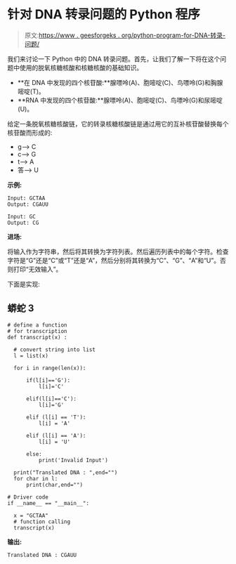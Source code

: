 # 针对 DNA 转录问题的 Python 程序

> 原文:[https://www . geesforgeks . org/python-program-for-DNA-转录-问题/](https://www.geeksforgeeks.org/python-program-for-dna-transcription-problem/)

我们来讨论一下 Python 中的 DNA 转录问题。首先，让我们了解一下将在这个问题中使用的脱氧核糖核酸和核糖核酸的基础知识。

*   **在 DNA 中发现的四个核苷酸:**腺嘌呤(A)、胞嘧啶(C)、鸟嘌呤(G)和胸腺嘧啶(T)。
*   **RNA 中发现的四个核苷酸:**腺嘌呤(A)、胞嘧啶(C)、鸟嘌呤(G)和尿嘧啶(U)。

给定一条脱氧核糖核酸链，它的转录核糖核酸链是通过用它的互补核苷酸替换每个核苷酸而形成的:

*   g–> C
*   c–> G
*   t–> A
*   答–> U

**示例:**

```
Input: GCTAA
Output: CGAUU

Input: GC
Output: CG 

```

**进场:**

将输入作为字符串，然后将其转换为字符列表。然后遍历列表中的每个字符。检查字符是“G”还是“C”或“T”还是“A”，然后分别将其转换为“C”、“G”、“A”和“U”。否则打印“无效输入”。

下面是实现:

## 蟒蛇 3

```
# define a function
# for transcription
def transcript(x) :

  # convert string into list
  l = list(x)  

  for i in range(len(x)):

      if(l[i]=='G'):
          l[i]='C'

      elif(l[i]=='C'):
          l[i]='G'

      elif (l[i] == 'T'):
          l[i] = 'A'

      elif (l[i] == 'A'):
          l[i] = 'U'

      else:
          print('Invalid Input')                      

  print("Translated DNA : ",end="")      
  for char in l:
      print(char,end="")

# Driver code
if __name__ == "__main__":

  x = "GCTAA"
  # function calling
  transcript(x)
```

**输出:**

```
Translated DNA : CGAUU

```